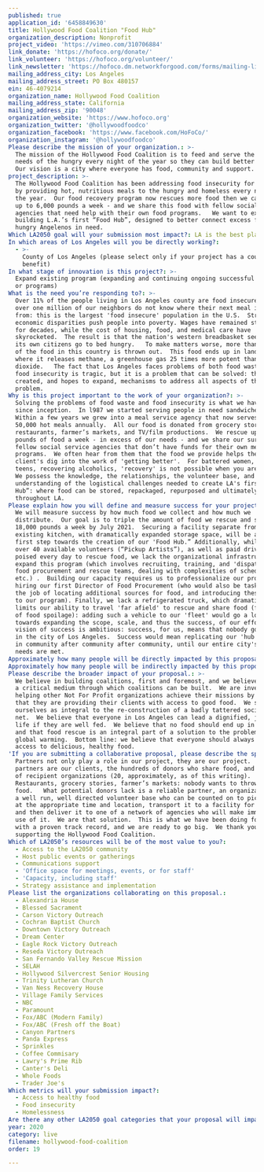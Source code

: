 ```yaml
---
published: true
application_id: '6458849630'
title: Hollywood Food Coalition "Food Hub"
organization_description: Nonprofit
project_video: 'https://vimeo.com/310706884'
link_donate: 'https://hofoco.org/donate/'
link_volunteer: 'https://hofoco.org/volunteer/'
link_newsletter: 'https://hofoco.dm.networkforgood.com/forms/mailing-list'
mailing_address_city: Los Angeles
mailing_address_street: PO Box 480157
ein: 46-4079214
organization_name: Hollywood Food Coalition
mailing_address_state: California
mailing_address_zip: '90048'
organization_website: 'https://www.hofoco.org'
organization_twitter: '@hollywoodfoodco'
organization_facebook: 'https://www.facebook.com/HoFoCo/'
organization_instagram: '@hollywoodfoodco'
Please describe the mission of your organization.: >-
  The mission of the Hollywood Food Coalition is to feed and serve the immediate
  needs of the hungry every night of the year so they can build better lives. 
  Our vision is a city where everyone has food, community and support.  
project_description: >-
  The Hollywood Food Coalition has been addressing food insecurity for 33 years
  by providing hot, nutritious meals to the hungry and homeless every night of
  the year.  Our food recovery program now rescues more food then we can serve -
  up to 6,000 pounds a week - and we share this food with fellow social service
  agencies that need help with their own food programs.   We want to expand by
  building L.A.’s first “Food Hub”, designed to better connect excess food with
  hungry Angelenos in need.    
Which LA2050 goal will your submission most impact?: LA is the best place to LIVE
In which areas of Los Angeles will you be directly working?:
  - >-
    County of Los Angeles (please select only if your project has a countywide
    benefit)
In what stage of innovation is this project?: >-
  Expand existing program (expanding and continuing ongoing successful projects
  or programs)
What is the need you’re responding to?: >-
  Over 11% of the people living in Los Angeles county are food insecure.  Well
  over one million of our neighbors do not know where their next meal is coming
  from: this is the largest 'food insecure' population in the U.S.  Structural
  economic disparities push people into poverty. Wages have remained stagnant
  for decades, while the cost of housing, food, and medical care have
  skyrocketed.  The result is that the nation's western breadbasket sees many of
  its own citizens go to bed hungry.   To make matters worse, more than a third
  of the food in this country is thrown out.  This food ends up in landfills
  where it releases methane, a greenhouse gas 25 times more potent than carbon
  dioxide.   The fact that Los Angeles faces problems of both food waste and
  food insecurity is tragic, but it is a problem that can be solved: the HFC has
  created, and hopes to expand, mechanisms to address all aspects of the
  problem. 
Why is this project important to the work of your organization?: >-
  Solving the problems of food waste and food insecurity is what we have done
  since inception.  In l987 we started serving people in need sandwiches. 
  Within a few years we grew into a meal service agency that now serves over
  50,000 hot meals annually.  All our food is donated from grocery stores,
  restaurants, farmer’s markets, and TV/film productions.  We rescue up to 6,000
  pounds of food a week - in excess of our needs - and we share our surplus with
  fellow social service agencies that don’t have funds for their own meal
  programs.  We often hear from them that the food we provide helps their
  client's dig into the work of 'getting better'.  For battered women, at risk
  teens, recovering alcoholics, 'recovery' is not possible when you are hungry. 
  We possess the knowledge, the relationships, the volunteer base, and an
  understanding of the logistical challenges needed to create LA's first “Food
  Hub”: where food can be stored, repackaged, repurposed and ultimately shared
  throughout LA. 
Please explain how you will define and measure success for your project.: >-
  We will measure success by how much food we collect and how much we
  distribute.  Our goal is to triple the amount of food we rescue and share to
  18,000 pounds a week by July 2021.  Securing a facility separate from our
  existing kitchen, with dramatically expanded storage space, will be a key
  first step towards the creation of our 'Food Hub.” Additionally, while we have
  over 40 available volunteers (“Pickup Artists”), as well as paid drivers, all
  poised every day to rescue food, we lack the organizational infrastructure to
  expand this program (which involves recruiting, training, and 'dispatching'
  food procurement and rescue teams, dealing with complexities of scheduling,
  etc.) .  Building our capacity requires us to professionalize our program by
  hiring our first Director of Food Procurement (who would also be tasked with
  the job of locating additional sources for food, and introducing these donors
  to our program). Finally, we lack a refrigerated truck, which dramatically
  limits our ability to travel 'far afield' to rescue and share food (for fear
  of food spoilage): adding such a vehicle to our 'fleet' would go a long way
  towards expanding the scope, scale, and thus the success, of our efforts.  Our
  vision of success is ambitious: success, for us, means that nobody goes hungry
  in the city of Los Angeles.  Success would mean replicating our 'hub' model,
  in community after community after community, until our entire city's food
  needs are met.
Approximately how many people will be directly impacted by this proposal?: '5000'
Approximately how many people will be indirectly impacted by this proposal?: '10000'
Please describe the broader impact of your proposal.: >-
  We believe in building coalitions, first and foremost, and we believe food is
  a critical medium through which coalitions can be built.  We are invested in
  helping other Not For Profit organizations achieve their missions by ensuring
  that they are providing their clients with access to good food.  We see
  ourselves as integral to the re-construction of a badly tattered social safety
  net.  We believe that everyone in Los Angeles can lead a dignified, joyful
  life if they are well fed.  We believe that no food should end up in landfills
  and that food rescue is an integral part of a solution to the problem of
  global warming.  Bottom line: we believe that everyone should always have
  access to delicious, healthy food.
'If you are submitting a collaborative proposal, please describe the specific role of partner organizations in the project.': >-
  Partners not only play a role in our project, they are our project.  Our
  partners are our clients, the hundreds of donors who share food, and the raft
  of recipient organizations (20, approximately, as of this writing). 
  Restaurants, grocery stories, farmer’s markets: nobody wants to throw out
  food.   What potential donors lack is a reliable partner, an organization with
  a well run, well directed volunteer base who can be counted on to pick up food
  at the appropriate time and location, transport it to a facility for sorting,
  and then deliver it to one of a network of agencies who will make immediate
  use of it.  We are that solution.  This is what we have been doing for years,
  with a proven track record, and we are ready to go big.  We thank you for
  supporting the Hollywood Food Coalition.
Which of LA2050’s resources will be of the most value to you?:
  - Access to the LA2050 community
  - Host public events or gatherings
  - Communications support
  - 'Office space for meetings, events, or for staff'
  - 'Capacity, including staff'
  - Strategy assistance and implementation
Please list the organizations collaborating on this proposal.:
  - Alexandria House
  - Blessed Sacrament
  - Carson Victory Outreach
  - Cochran Baptist Church
  - Downtown Victory Outreach
  - Dream Center
  - Eagle Rock Victory Outreach
  - Reseda Victory Outreach
  - San Fernando Valley Rescue Mission
  - SELAH
  - Hollywood Silvercrest Senior Housing
  - Trinity Lutheran Church
  - Van Ness Recovery House
  - Village Family Services
  - NBC
  - Paramount
  - Fox/ABC (Modern Family)
  - Fox/ABC (Fresh off the Boat)
  - Canyon Partners
  - Panda Express
  - Sprinkles
  - Coffee Commisary
  - Lawry's Prime Rib
  - Canter's Deli
  - Whole Foods
  - Trader Joe's
Which metrics will your submission impact?:
  - Access to healthy food
  - Food insecurity
  - Homelessness
Are there any other LA2050 goal categories that your proposal will impact?: []
year: 2020
category: live
filename: hollywood-food-coalition
order: 19

---
```

